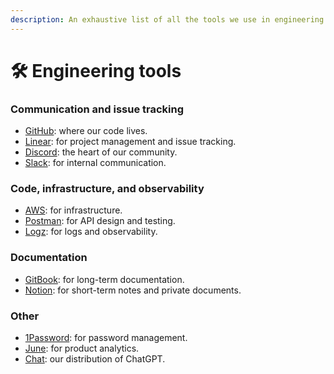 ```yaml
---
description: An exhaustive list of all the tools we use in engineering.
---
```


# 🛠 Engineering tools

### Communication and issue tracking

* [GitHub](https://github.com/CrowdDotDev/crowd.dev): where our code lives.
* [Linear](https://linear.app/crowddotdev/team/C/all): for project management and issue tracking.
* [Discord](https://crowd.dev/discord): the heart of our community.
* [Slack](https://crowddevspace.slack.com/ssb/redirect): for internal communication.

### Code, infrastructure, and observability

* [AWS](http://aws.amazon.com/): for infrastructure.
* [Postman](https://postman.com/): for API design and testing.
* [Logz](https://logz.io/): for logs and observability.

### Documentation

* [GitBook](https://gitbook.com): for long-term documentation.
* [Notion](https://www.notion.so/Engineering-tools-95f8dbf6f93440cc9acaba90f6f1166f): for short-term notes and private documents.

### Other

* [1Password](http://1password.com/): for password management.
* [June](http://june.so/): for product analytics.
* [Chat](https://chat.crowd.dev): our distribution of ChatGPT.
